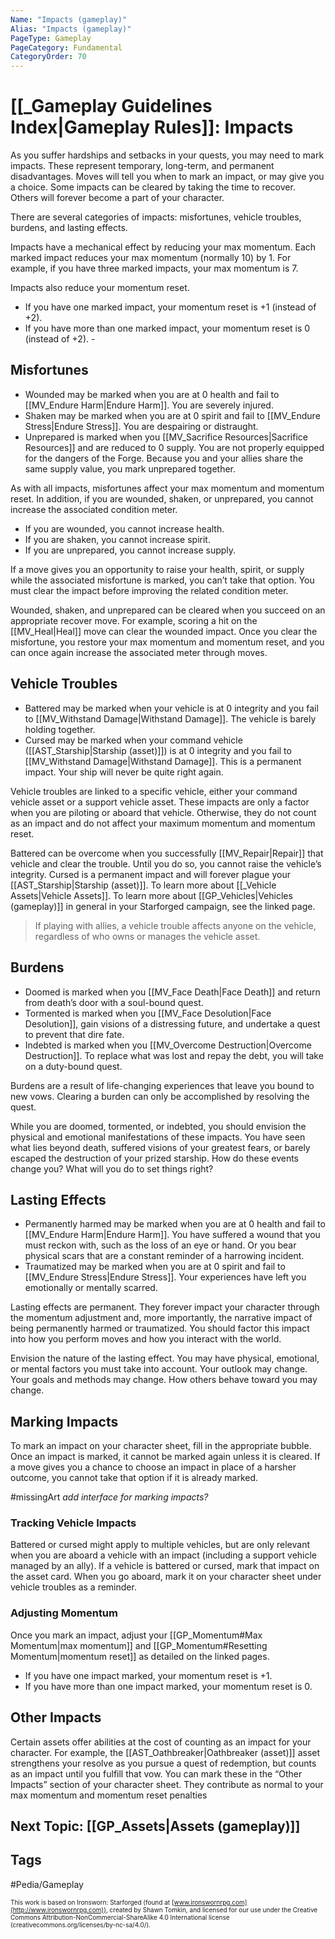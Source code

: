 ```yaml
---
Name: "Impacts (gameplay)"
Alias: "Impacts (gameplay)"
PageType: Gameplay
PageCategory: Fundamental
CategoryOrder: 70
---
```

# [[_Gameplay Guidelines Index|Gameplay Rules]]: Impacts
As you suffer hardships and setbacks in your quests, you may need to mark impacts. These represent temporary, long-term, and permanent disadvantages. Moves will tell you when to mark an impact, or may give you a choice. Some impacts can be cleared by taking the time to recover. Others will forever become a part of your character.

There are several categories of impacts: misfortunes, vehicle troubles, burdens, and lasting effects. 

Impacts have a mechanical effect by reducing your max momentum. Each marked impact reduces your max momentum (normally 10) by 1. For example, if you have three marked impacts, your max momentum is 7. 

Impacts also reduce your momentum reset. 
- If you have one marked impact, your momentum reset is +1 (instead of +2). 
- If you have more than one marked impact, your momentum reset is 0 (instead of +2). - 


## Misfortunes
- Wounded may be marked when you are at 0 health and fail to [[MV_Endure Harm|Endure Harm]]. You are severely injured.
- Shaken may be marked when you are at 0 spirit and fail to [[MV_Endure Stress|Endure Stress]]. You are despairing or distraught. 
- Unprepared is marked when you [[MV_Sacrifice Resources|Sacrifice Resources]] and are reduced to 0 supply. You are not properly equipped for the dangers of the Forge. Because you and your allies share the same supply value, you mark unprepared together.

As with all impacts, misfortunes affect your max momentum and momentum reset. In addition, if you are wounded, shaken, or unprepared, you cannot increase the associated condition meter. 
- If you are wounded, you cannot increase health. 
- If you are shaken, you cannot increase spirit. 
- If you are unprepared, you cannot increase supply.
 
If a move gives you an opportunity to raise your health, spirit, or supply while the associated misfortune is marked, you can’t take that option. You must clear the impact before improving the related condition meter.

Wounded, shaken, and unprepared can be cleared when you succeed on an appropriate recover move. For example, scoring a hit on the [[MV_Heal|Heal]] move can clear the wounded impact. Once you clear the misfortune, you restore your max momentum and momentum reset, and you can once again increase the associated meter through moves.

## Vehicle Troubles
- Battered may be marked when your vehicle is at 0 integrity and you fail to [[MV_Withstand Damage|Withstand Damage]]. The vehicle is barely holding together. 
- Cursed may be marked when your command vehicle ([[AST_Starship|Starship (asset)]]) is at 0 integrity and you fail to [[MV_Withstand Damage|Withstand Damage]]. This is a permanent impact. Your ship will never be quite right again.

Vehicle troubles are linked to a specific vehicle, either your command vehicle asset or a support vehicle asset. These impacts are only a factor when you are piloting or aboard that vehicle. Otherwise, they do not count as an impact and do not affect your maximum momentum and momentum reset.

Battered can be overcome when you successfully [[MV_Repair|Repair]] that vehicle and clear the trouble. Until you do so, you cannot raise the vehicle’s integrity. Cursed is a permanent impact and will forever plague your [[AST_Starship|Starship (asset)]]. To learn more about [[_Vehicle Assets|Vehicle Assets]]. To learn more about [[GP_Vehicles|Vehicles (gameplay)]] in general in your Starforged campaign, see the linked page.

> If playing with allies, a vehicle trouble affects anyone on the vehicle, regardless of who owns or manages the vehicle asset.

## Burdens
- Doomed is marked when you [[MV_Face Death|Face Death]] and return from death’s door with a soul-bound quest.
- Tormented is marked when you [[MV_Face Desolution|Face Desolution]], gain visions of a distressing future, and undertake a quest to prevent that dire fate. 
- Indebted is marked when you [[MV_Overcome Destruction|Overcome Destruction]]. To replace what was lost and repay the debt, you will take on a duty-bound quest.
 
Burdens are a result of life-changing experiences that leave you bound to new vows. Clearing a burden can only be accomplished by resolving the quest.

While you are doomed, tormented, or indebted, you should envision the physical and emotional manifestations of these impacts. You have seen what lies beyond death, suffered visions of your greatest fears, or barely escaped the destruction of your prized starship. How do these events change you? What will you do to set things right? 

## Lasting Effects
- Permanently harmed may be marked when you are at 0 health and fail to [[MV_Endure Harm|Endure Harm]]. You have suffered a wound that you must reckon with, such as the loss of an eye or hand. Or you bear physical scars that are a constant reminder of a harrowing incident. 
- Traumatized may be marked when you are at 0 spirit and fail to [[MV_Endure Stress|Endure Stress]]. Your experiences have left you emotionally or mentally scarred.

Lasting effects are permanent. They forever impact your character through the momentum adjustment and, more importantly, the narrative impact of being permanently harmed or traumatized. You should factor this impact into how you perform moves and how you interact with the world.

Envision the nature of the lasting effect. You may have physical, emotional, or mental factors you must take into account. Your outlook may change. Your goals and methods may change. How others behave toward you may change.

## Marking Impacts
To mark an impact on your character sheet, fill in the appropriate bubble. Once an impact is marked, it cannot be marked again unless it is cleared. If a move gives you a chance to choose an impact in place of a harsher outcome, you cannot take that option if it is already marked.

#missingArt *add interface for marking impacts?*

### Tracking Vehicle Impacts
Battered or cursed might apply to multiple vehicles, but are only relevant when you are aboard a vehicle with an impact (including a support vehicle managed by an ally). If a vehicle is battered or cursed, mark that impact on the asset card. When you go aboard, mark it on your character sheet under vehicle troubles as a reminder.

### Adjusting Momentum
Once you mark an impact, adjust your [[GP_Momentum#Max Momentum|max momentum]] and [[GP_Momentum#Resetting Momentum|momentum reset]]  as detailed on the linked pages.
- If you have one impact marked, your momentum reset is +1. 
- If you have more than one impact marked, your momentum reset is 0.

## Other Impacts
Certain assets offer abilities at the cost of counting as an impact for your character. For example, the [[AST_Oathbreaker|Oathbreaker (asset)]] asset strengthens your resolve as you pursue a quest of redemption, but counts as an impact until you fulfill that vow. You can mark these in the “Other Impacts” section of your character sheet. They contribute as normal to your max momentum and momentum reset penalties

## Next Topic: [[GP_Assets|Assets (gameplay)]]

## Tags
#Pedia/Gameplay 

<font size=-2>This work is based on Ironsworn: Starforged (found at [www.ironswornrpg.com](http://www.ironswornrpg.com)), created by Shawn Tomkin, and licensed for our use under the Creative Commons Attribution-NonCommercial-ShareAlike 4.0 International license  (creativecommons.org/licenses/by-nc-sa/4.0/).</font>